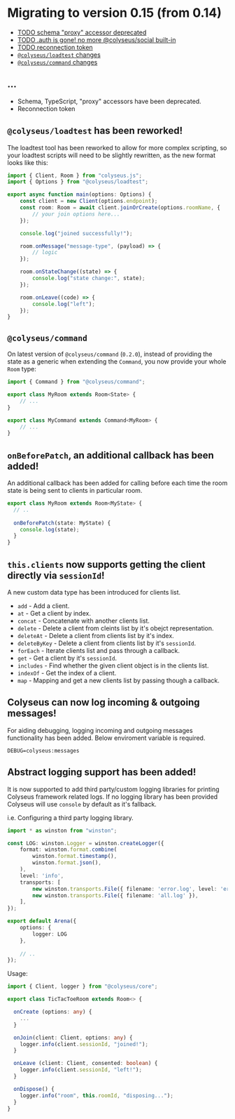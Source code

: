 # Migrating to version 0.15 (from 0.14)

- [TODO schema "proxy" accessor deprecated]()
- [TODO .auth is gone! no more @colyseus/social built-in]()
- [TODO reconnection token]()
- [`@colyseus/loadtest` changes]()
- [`@colyseus/command` changes]()

## ...

- Schema, TypeScript, "proxy" accessors have been deprecated.
- Reconnection token

## `@colyseus/loadtest` has been reworked!

The loadtest tool has been reworked to allow for more complex scripting, so your loadtest scripts will need to be slightly rewritten, as the new format looks like this:

```typescript
import { Client, Room } from "colyseus.js";
import { Options } from "@colyseus/loadtest";

export async function main(options: Options) {
    const client = new Client(options.endpoint);
    const room: Room = await client.joinOrCreate(options.roomName, {
        // your join options here...
    });

    console.log("joined successfully!");

    room.onMessage("message-type", (payload) => {
        // logic
    });

    room.onStateChange((state) => {
        console.log("state change:", state);
    });

    room.onLeave((code) => {
        console.log("left");
    });
}
```

## `@colyseus/command`

On latest version of `@colyseus/command` (`0.2.0`), instead of providing the state as a generic when extending the `Command`, you now provide your whole `Room` type:

```typescript
import { Command } from "@colyseus/command";

export class MyRoom extends Room<State> {
    // ...
}

export class MyCommand extends Command<MyRoom> {
    // ...
}
```

## `onBeforePatch`, an additional callback has been added!

An additional callback has been added for calling before each time the room state is being sent to clients in particular room.

``````typescript
export class MyRoom extends Room<MyState> {
  // ..
    
  onBeforePatch(state: MyState) {
    console.log(state);
  }
}
``````

## `this.clients` now supports getting the client directly via `sessionId`! 

A new custom data type has been introduced for clients list.

* `add` - Add a client.
* `at` - Get a client by index.
* `concat` - Concatenate with another clients list.
* `delete` - Delete a client from cleints list by it's obejct representation.
* `deleteAt` - Delete a client from clients list by it's index.
* `deleteByKey` - Delete a client from clients list by it's `sessionId`.
* `forEach` - Iterate clients list and pass through a callback.
* `get` - Get a client by it's `sessionId`.
* `includes` - Find whether the given client object is in the clients list.
* `indexOf` - Get the index of a client.
* `map` - Mapping and get a new clients list by passing though a callback.

## Colyseus can now log incoming & outgoing messages!

For aiding debugging, logging incoming and outgoing messages functionality has been added. Below enviroment variable is required.

```
DEBUG=colyseus:messages
```

## Abstract logging support has been added!

It is now supported to add third party/custom logging libraries for printing Colyseus framework related logs. If no logging library has been provided Colyseus will use `console` by default as it's fallback.

i.e. Configuring a third party logging library.

```typescript
import * as winston from "winston";

const LOG: winston.Logger = winston.createLogger({
    format: winston.format.combine(
        winston.format.timestamp(),
        winston.format.json(),
    ),
    level: 'info',
    transports: [
        new winston.transports.File({ filename: 'error.log', level: 'error' }),
        new winston.transports.File({ filename: 'all.log' }),
    ],
});

export default Arena({
    options: {
        logger: LOG
    },
    
    // ..
});
```

Usage:

```typescript
import { Client, logger } from "@colyseus/core";

export class TicTacToeRoom extends Room<> {

  onCreate (options: any) {
    ...
  }

  onJoin(client: Client, options: any) {
    logger.info(client.sessionId, "joined!");
  }

  onLeave (client: Client, consented: boolean) {
    logger.info(client.sessionId, "left!");
  }

  onDispose() {
    logger.info("room", this.roomId, "disposing...");
  }
}
```


